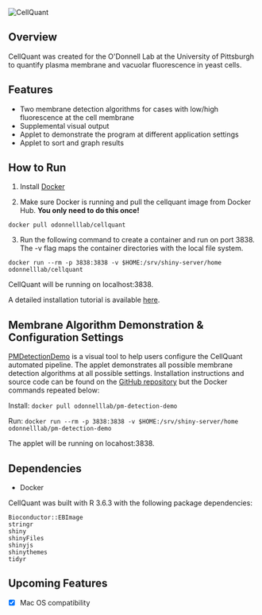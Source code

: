 ![CellQuant](../assets/assets/images/original/logo3.png) 

## Overview

CellQuant was created for the O'Donnell Lab at the University of Pittsburgh to quantify plasma membrane and vacuolar fluorescence in yeast cells.  

## Features

* Two membrane detection algorithms for cases with low/high fluorescence at the cell membrane
* Supplemental visual output
* Applet to demonstrate the program at different application settings
* Applet to sort and graph results

## How to Run

1.  Install [Docker](https://www.docker.com/products/docker-desktop)

2.  Make sure Docker is running and pull the cellquant image from Docker Hub.  **You only need to do this once!**

`docker pull odonnelllab/cellquant`

3.  Run the following command to create a container and run on port 3838.  The -v flag maps the container directories with the local file system.

`docker run --rm -p 3838:3838 -v $HOME:/srv/shiny-server/home odonnelllab/cellquant`

CellQuant will be running on localhost:3838.

A detailed installation tutorial is available [here](Tutorial/CellQuant-Installation-Instructions.pdf).

## Membrane Algorithm Demonstration & Configuration Settings

[PMDetectionDemo](https://github.com/sah129/PMDetectionDemo) is a visual tool to help users configure the CellQuant automated pipeline. The applet demonstrates all possible membrane detection algorithms at all possible settings.  Installation instructions and source code can be found on the [GitHub repository](https://github.com/sah129/PMDetectionDemo) but the Docker commands repeated below:

Install:  `docker pull odonnelllab/pm-detection-demo`

Run:  `docker run --rm -p 3838:3838 -v $HOME:/srv/shiny-server/home odonnelllab/pm-detection-demo`

The applet will be running on locahost:3838.


## Dependencies
* Docker

CellQuant was built with R 3.6.3 with the following package dependencies: 
```
Bioconductor::EBImage
stringr
shiny
shinyFiles
shinyjs
shinythemes
tidyr
```

## Upcoming Features

- [x] Mac OS compatibility
